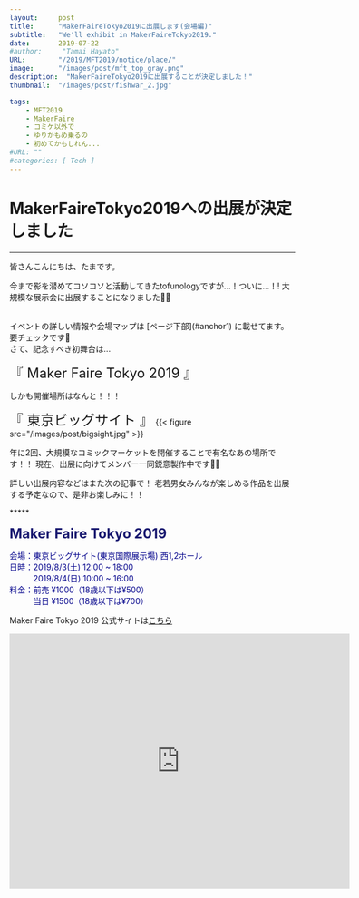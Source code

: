 ```yaml
---
layout:     post
title:      "MakerFaireTokyo2019に出展します(会場編)"
subtitle:   "We'll exhibit in MakerFaireTokyo2019."
date:       2019-07-22
#author:     "Tamai Hayato"
URL:        "/2019/MFT2019/notice/place/"
image:      "/images/post/mft_top_gray.png"
description:  "MakerFaireTokyo2019に出展することが決定しました！"
thumbnail:  "/images/post/fishwar_2.jpg"

tags:
    - MFT2019
    - MakerFaire
    - コミケ以外で
    - ゆりかもめ乗るの
    - 初めてかもしれん...
#URL: ""
#categories: [ Tech ]
---
```



# MakerFaireTokyo2019への出展が決定しました
*****

皆さんこんにちは、たまです。

今まで影を潜めてコソコソと活動してきたtofunologyですが...！ついに...！!
大規模な展示会に出展することになりました🙌🙌

<br>
イベントの詳しい情報や会場マップは [ページ下部](#anchor1) に載せてます。要チェックです🔎

<br>
さて、記念すべき初舞台は...

<font size="5">『 Maker Faire Tokyo 2019 』</font>

しかも開催場所はなんと！！！

<font size="5">『 東京ビッグサイト 』</font>
{{< figure src="/images/post/bigsight.jpg" >}}

年に2回、大規模なコミックマーケットを開催することで有名なあの場所です！！
現在、出展に向けてメンバー一同鋭意製作中です🔧🔧

詳しい出展内容などはまた次の記事で！
老若男女みんなが楽しめる作品を出展する予定なので、是非お楽しみに！！

<div id="anchor1"></div>
*****


<font size="5" style="color: #191970"><strong>Maker Faire Tokyo 2019 </strong></font>

<span style="color: #00008b">
会場：東京ビッグサイト(東京国際展示場) 西1,2ホール<br>
日時：2019/8/3(土) 12:00 ~ 18:00<br>
　　　2019/8/4(日) 10:00 ~ 16:00<br>
料金：前売 ¥1000（18歳以下は¥500）<br>
　　　当日 ¥1500（18歳以下は¥700）<br>
</span>

Maker Faire Tokyo 2019 公式サイトは[こちら](https://makezine.jp/event/mft2019/)

<iframe src="https://www.google.com/maps/embed?pb=!1m18!1m12!1m3!1d3036.252335944826!2d139.79220751082184!3d35.629796762478506!2m3!1f0!2f0!3f0!3m2!1i1024!2i768!4f13.1!3m3!1m2!1s0x601889dc629d1e7b%3A0xa4d1509a76045a01!2z5p2x5Lqs44OT44OD44Kw44K144Kk44OI!5e0!3m2!1sja!2sjp!4v1590041936669!5m2!1sja!2sjp" width="600" height="450" frameborder="0" style="border:0;" allowfullscreen="" aria-hidden="false" tabindex="0"></iframe>

